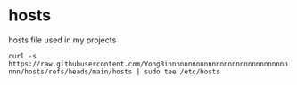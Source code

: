 # hosts
hosts file used in my projects

```curl -s https://raw.githubusercontent.com/YongBinnnnnnnnnnnnnnnnnnnnnnnnnnnnnnnnn/hosts/refs/heads/main/hosts | sudo tee /etc/hosts```
